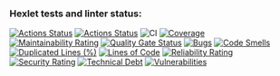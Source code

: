 ### Hexlet tests and linter status:
[![Actions Status](https://github.com/shmlvdr/qa-auto-engineer-javascript-project-87/actions/workflows/hexlet-check.yml/badge.svg)](https://github.com/shmlvdr/qa-auto-engineer-javascript-project-87/actions)
[![Actions Status](https://github.com/shmlvdr/qa-auto-engineer-javascript-project-87/actions/workflows/hexlet-check.yml/badge.svg)](https://github.com/shmlvdr/qa-auto-engineer-javascript-project-87/actions)
![CI](https://github.com/shmlvdr/qa-auto-engineer-javascript-project-87/actions/workflows/ci.yml/badge.svg)
[![Coverage](https://sonarcloud.io/api/project_badges/measure?project=shmlvdr_qa-auto-engineer-javascript-project-87&metric=coverage)](https://sonarcloud.io/summary/new_code?id=shmlvdr_qa-auto-engineer-javascript-project-87)
[![Maintainability Rating](https://sonarcloud.io/api/project_badges/measure?project=shmlvdr_qa-auto-engineer-javascript-project-87&metric=sqale_rating)](https://sonarcloud.io/summary/new_code?id=shmlvdr_qa-auto-engineer-javascript-project-87)
[![Quality Gate Status](https://sonarcloud.io/api/project_badges/measure?project=shmlvdr_qa-auto-engineer-javascript-project-87&metric=alert_status)](https://sonarcloud.io/summary/new_code?id=shmlvdr_qa-auto-engineer-javascript-project-87)
[![Bugs](https://sonarcloud.io/api/project_badges/measure?project=shmlvdr_qa-auto-engineer-javascript-project-87&metric=bugs)](https://sonarcloud.io/summary/new_code?id=shmlvdr_qa-auto-engineer-javascript-project-87)
[![Code Smells](https://sonarcloud.io/api/project_badges/measure?project=shmlvdr_qa-auto-engineer-javascript-project-87&metric=code_smells)](https://sonarcloud.io/summary/new_code?id=shmlvdr_qa-auto-engineer-javascript-project-87)
[![Duplicated Lines (%)](https://sonarcloud.io/api/project_badges/measure?project=shmlvdr_qa-auto-engineer-javascript-project-87&metric=duplicated_lines_density)](https://sonarcloud.io/summary/new_code?id=shmlvdr_qa-auto-engineer-javascript-project-87)
[![Lines of Code](https://sonarcloud.io/api/project_badges/measure?project=shmlvdr_qa-auto-engineer-javascript-project-87&metric=ncloc)](https://sonarcloud.io/summary/new_code?id=shmlvdr_qa-auto-engineer-javascript-project-87)
[![Reliability Rating](https://sonarcloud.io/api/project_badges/measure?project=shmlvdr_qa-auto-engineer-javascript-project-87&metric=reliability_rating)](https://sonarcloud.io/summary/new_code?id=shmlvdr_qa-auto-engineer-javascript-project-87)
[![Security Rating](https://sonarcloud.io/api/project_badges/measure?project=shmlvdr_qa-auto-engineer-javascript-project-87&metric=security_rating)](https://sonarcloud.io/summary/new_code?id=shmlvdr_qa-auto-engineer-javascript-project-87)
[![Technical Debt](https://sonarcloud.io/api/project_badges/measure?project=shmlvdr_qa-auto-engineer-javascript-project-87&metric=sqale_index)](https://sonarcloud.io/summary/new_code?id=shmlvdr_qa-auto-engineer-javascript-project-87)
[![Vulnerabilities](https://sonarcloud.io/api/project_badges/measure?project=shmlvdr_qa-auto-engineer-javascript-project-87&metric=vulnerabilities)](https://sonarcloud.io/summary/new_code?id=shmlvdr_qa-auto-engineer-javascript-project-87)
